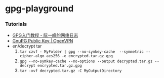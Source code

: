 gpg-playground
==============
### Tutorials
- [GPG入门教程 - 阮一峰的网络日志](https://www.ruanyifeng.com/blog/2013/07/gpg.html)
- [GnuPG Public Key | OpenVPN](https://openvpn.net/community-resources/sig/)
- en/decrypt tar
  1. `tar czvf - MyFolder | gpg --no-symkey-cache  --symmetric --cipher-algo aes256 -o encrypted.tar.gz.gpg`
  2. `gpg --no-symkey-cache --no-options --output decrypted.tar.gz --decrypt encrypted.tar.gz.gpg`
  3. `tar -xvf decrypted.tar.gz -C MyOutputDirectory`
